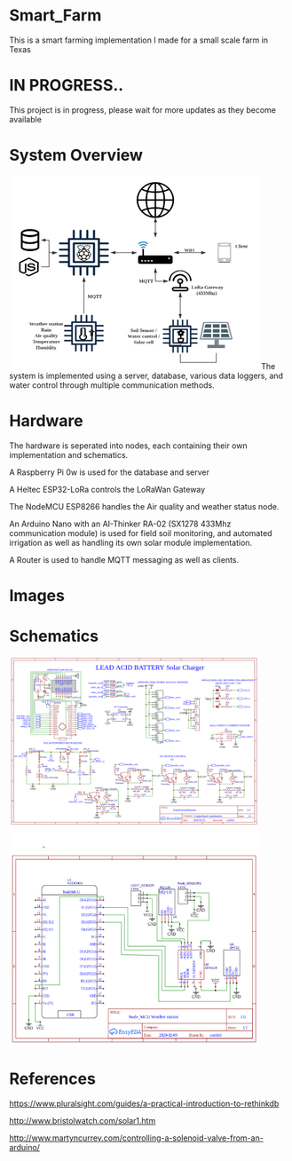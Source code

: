 # Smart_Farm
This is a smart farming implementation I made for a small scale farm in Texas

# IN PROGRESS..
  This project is in progress, please wait for more updates as they become available
# System Overview
<img src ="https://github.com/caleb221/Smart_Farm/blob/master/img/pcc_smartFarm.png" height="350" width="450">
The system is implemented using a server, database, various data loggers, and water control through multiple communication methods. 

# Hardware
  The hardware is seperated into nodes, each containing their own implementation and schematics.
  
  
  A Raspberry Pi 0w is used for the database and server<br>
  
  A Heltec ESP32-LoRa controls the LoRaWan Gateway<br>
  
  The NodeMCU ESP8266 handles the Air quality and weather status node.<br>
  
  An Arduino Nano with an AI-Thinker RA-02 (SX1278 433Mhz communication module) is used for field soil monitoring, and automated irrigation as well as handling its own solar module implementation.<br>
  
  A Router is used to handle MQTT messaging as well as clients.<br>
  
  

# Images
# 
# Schematics

<img src ="https://github.com/caleb221/Smart_Farm/blob/master/img/Schematic_arduinoSolarController1_Sheet_1_20200227122732.png" height="350" width="450">


<img src ="https://github.com/caleb221/Smart_Farm/blob/master/img/Schematic_NodeAirSensor_Sheet_1_20200219034421.png" height="350" width="450">

# References

https://www.pluralsight.com/guides/a-practical-introduction-to-rethinkdb


http://www.bristolwatch.com/solar1.htm


http://www.martyncurrey.com/controlling-a-solenoid-valve-from-an-arduino/

